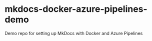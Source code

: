 # mkdocs-docker-azure-pipelines-demo
Demo repo for setting up MkDocs with Docker and Azure Pipelines
